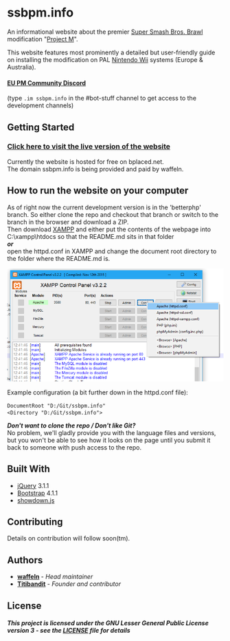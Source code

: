 # ssbpm.info

An informational website about the premier [Super Smash Bros. Brawl](https://en.wikipedia.org/wiki/Super_Smash_Bros._Brawl) modification "[Project M](https://www.ssbwiki.com/Project_M)".

This website features most prominently a detailed but user-friendly guide on installing the modification on PAL [Nintendo Wii](https://en.wikipedia.org/wiki/Wii) systems (Europe & Australia).

#### [EU PM Community Discord](https://discord.gg/38tx2gD)  
(type `.im ssbpm.info` in the #bot-stuff channel to get access to the development channels)

## Getting Started

### [Click here to visit the live version of the website](http://ssbpm.info)

Currently the website is hosted for free on bplaced.net.  
The domain ssbpm.info is being provided and paid by waffeln.

## How to run the website on your computer

As of right now the current development version is in the 'betterphp' branch. So either clone the repo and checkout that branch or switch to the branch in the browser and download a ZIP.  
Then download [XAMPP](https://www.apachefriends.org/) and either put the contents of the webpage into C:\xampp\htdocs so that the README.md sits in that folder  
***or***  
open the httpd.conf in XAMPP and change the document root directory to the folder where the README.md is.

![alt text](git/httpd.conf.png)

Example configuration (a bit further down in the httpd.conf file):  
```
DocumentRoot "D:/Git/ssbpm.info"
<Directory "D:/Git/ssbpm.info">
```

***Don't want to clone the repo / Don't like Git?***  
No problem, we'll gladly provide you with the language files and versions, but you won't be able to see how it looks on the page until you submit it back to someone with push access to the repo.

## Built With

* [jQuery](https://github.com/jquery/jquery) 3.1.1
* [Bootstrap](https://github.com/twbs/bootstrap) 4.1.1
* [showdown.js](https://github.com/showdownjs/showdown)

## Contributing

Details on contribution will follow soon(tm).

## Authors

* **[waffeln](https://twitter.com/wffln)** - *Head maintainer*
* **[Titibandit](https://twitter.com/TheTitibandit)** - *Founder and contributor*

## License

##### This project is licensed under the GNU Lesser General Public License version 3 - see the [LICENSE](LICENSE) file for details
